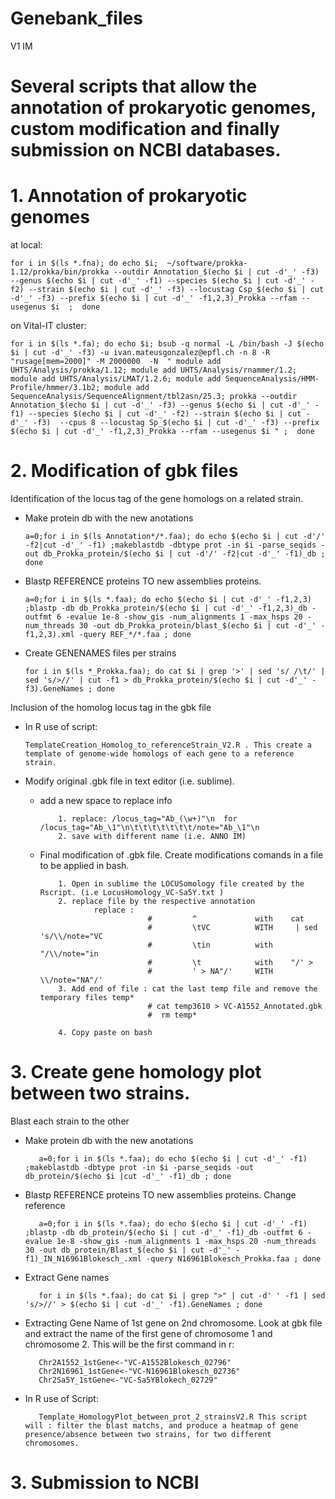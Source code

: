 # Genebank_files
V1
IM

# Several scripts that allow the annotation of prokaryotic genomes, custom modification and finally submission on NCBI databases.

# 1. Annotation of prokaryotic genomes
at local:

    for i in $(ls *.fna); do echo $i;  ~/software/prokka-1.12/prokka/bin/prokka --outdir Annotation_$(echo $i | cut -d'_' -f3) --genus $(echo $i | cut -d'_' -f1) --species $(echo $i | cut -d'_' -f2) --strain $(echo $i | cut -d'_' -f3) --locustag Csp_$(echo $i | cut -d'_' -f3) --prefix $(echo $i | cut -d'_' -f1,2,3)_Prokka --rfam --usegenus $i  ;  done

on Vital-IT cluster:

    for i in $(ls *.fa); do echo $i; bsub -q normal -L /bin/bash -J $(echo $i | cut -d'_' -f3) -u ivan.mateusgonzalez@epfl.ch -n 8 -R "rusage[mem=2000]" -M 2000000  -N  " module add UHTS/Analysis/prokka/1.12; module add UHTS/Analysis/rnammer/1.2;  module add UHTS/Analysis/LMAT/1.2.6; module add SequenceAnalysis/HMM-Profile/hmmer/3.1b2; module add SequenceAnalysis/SequenceAlignment/tbl2asn/25.3; prokka --outdir Annotation_$(echo $i | cut -d'_' -f3) --genus $(echo $i | cut -d'_' -f1) --species $(echo $i | cut -d'_' -f2) --strain $(echo $i | cut -d'_' -f3)  --cpus 8 --locustag Sp_$(echo $i | cut -d'_' -f3) --prefix $(echo $i | cut -d'_' -f1,2,3)_Prokka --rfam --usegenus $i " ;  done


# 2. Modification of gbk files

Identification of the locus tag of the gene homologs on a related strain.

 - Make protein db with the new anotations
     
       a=0;for i in $(ls Annotation*/*.faa); do echo $(echo $i | cut -d'/' -f2|cut -d'_' -f1) ;makeblastdb -dbtype prot -in $i -parse_seqids -out db_Prokka_protein/$(echo $i | cut -d'/' -f2|cut -d'_' -f1)_db ; done
      
 - Blastp REFERENCE proteins TO new assemblies proteins.
     
       a=0;for i in $(ls *.faa); do echo $(echo $i | cut -d'_' -f1,2,3) ;blastp -db db_Prokka_protein/$(echo $i | cut -d'_' -f1,2,3)_db -outfmt 6 -evalue 1e-8 -show_gis -num_alignments 1 -max_hsps 20 -num_threads 30 -out db_Prokka_protein/blast_$(echo $i | cut -d'_' -f1,2,3).xml -query REF_*/*.faa ; done

 - Create GENENAMES files per strains

       for i in $(ls *_Prokka.faa); do cat $i | grep '>' | sed 's/ /\t/' | sed 's/>//' | cut -f1 > db_Prokka_protein/$(echo $i | cut -d'_' -f3).GeneNames ; done


Inclusion of the homolog locus tag in the gbk file

 - In R use of script: 
      
       TemplateCreation_Homolog_to_referenceStrain_V2.R . This create a template of genome-wide homologs of each gene to a reference strain.
      
 - Modify original .gbk file in text editor (i.e. sublime). 
      
      - add a new space to replace info
                
                1. replace: /locus_tag="Ab_(\w+)"\n  for /locus_tag="Ab_\1"\n\t\t\t\t\t\t\t/note="Ab_\1"\n
                2. save with different name (i.e. ANNO IM)
                  
      - Final modification of .gbk file. Create modifications comands in a file to be applied in bash.
           
                1. Open in sublime the LOCUSomology file created by the Rscript. (i.e LocusHomology_VC-Sa5Y.txt )
                2. replace file by the respective annotation
                        replace :  
                                    #         ^             with    cat 
                                    #         \tVC          WITH     | sed 's/\\/note="VC
                                    #         \tin          with    "/\\/note="in
                                    #         \t            with    "/' > 
                                    #         ' > NA"/'     WITH    \\/note="NA"/'
                3. Add end of file : cat the last temp file and remove the temporary files temp*  
                                    # cat temp3610 > VC-A1552_Annotated.gbk 
                                    #  rm temp*

                4. Copy paste on bash

# 3. Create gene homology plot between two strains.

Blast each strain to the other

   - Make protein db with the new anotations
     
            a=0;for i in $(ls *.faa); do echo $(echo $i | cut -d'_' -f1) ;makeblastdb -dbtype prot -in $i -parse_seqids -out db_protein/$(echo $i |cut -d'_' -f1)_db ; done

   - Blastp REFERENCE proteins TO new assemblies proteins. Change reference

            a=0;for i in $(ls *.faa); do echo $(echo $i | cut -d'_' -f1) ;blastp -db db_protein/$(echo $i | cut -d'_' -f1)_db -outfmt 6 -evalue 1e-8 -show_gis -num_alignments 1 -max_hsps 20 -num_threads 30 -out db_protein/Blast_$(echo $i | cut -d'_' -f1)_IN_N16961Blokesch_.xml -query N16961Blokesch_Prokka.faa ; done

   - Extract Gene names 

            for i in $(ls *.faa); do cat $i | grep ">" | cut -d' ' -f1 | sed 's/>//' > $(echo $i | cut -d'_' -f1).GeneNames ; done
           
   - Extracting Gene Name of 1st gene on 2nd chromosome. Look at gbk file and extract the name of the first gene of chromosome 1 and chromosome 2. 
    This will be the first command in r:
    
            Chr2A1552_1stGene<-"VC-A1552Blokesch_02796"
            Chr2N16961_1stGene<-"VC-N16961Blokesch_02736"
            Chr2Sa5Y_1stGene<-"VC-Sa5YBlokech_02729"

   - In R use of Script:
        
            Template_HomologyPlot_between_prot_2_strainsV2.R This script will : filter the blast matchs, and produce a heatmap of gene presence/absence between two strains, for two different chromosomes.
    


# 3. Submission to NCBI 



